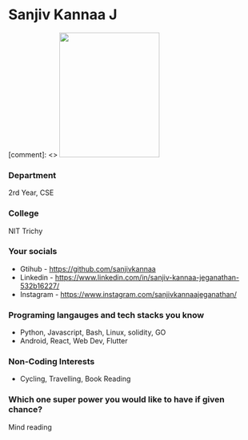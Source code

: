 # Sanjiv Kannaa J

[comment]: <> <img src="https://user-images.githubusercontent.com/33419526/196257361-10439ab0-eae2-4135-9353-01ed75cf3767.jpg"  width="200" height="250" />

### Department
2rd Year, CSE

### College
NIT Trichy

### Your socials
- Gtihub - https://github.com/sanjivkannaa
- Linkedin - https://www.linkedin.com/in/sanjiv-kannaa-jeganathan-532b16227/
- Instagram - https://www.instagram.com/sanjivkannaajeganathan/

### Programing langauges and tech stacks you know
- Python, Javascript, Bash, Linux, solidity, GO
- Android, React, Web Dev, Flutter

### Non-Coding Interests
- Cycling, Travelling, Book Reading

### Which one super power you would like to have if given chance?
Mind reading